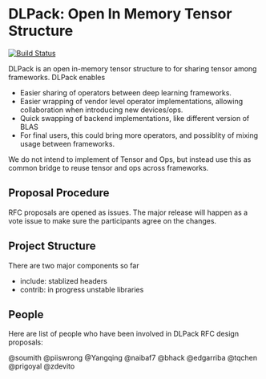 # DLPack: Open In Memory Tensor Structure

[![Build Status](https://travis-ci.org/dmlc/dlpack.svg?branch=master)](https://travis-ci.org/dmlc/dlpack)

DLPack is an open in-memory tensor structure to for sharing tensor among frameworks. DLPack enables

- Easier sharing of operators between deep learning frameworks.
- Easier wrapping of vendor level operator implementations, allowing collaboration when introducing new devices/ops.
- Quick swapping of backend implementations, like different version of BLAS
- For final users, this could bring more operators, and possiblity of mixing usage between frameworks.

We do not intend to implement of Tensor and Ops, but instead use this as common bridge
to reuse tensor and ops across frameworks.

## Proposal Procedure
RFC proposals are opened as issues. The major release will happen as a vote issue to make
sure the participants agree on the changes.

## Project Structure
There are two major components so far
- include: stablized headers
- contrib: in progress unstable libraries

## People
Here are list of people who have been involved in DLPack RFC design proposals:

@soumith @piiswrong @Yangqing @naibaf7 @bhack @edgarriba @tqchen @prigoyal @zdevito
